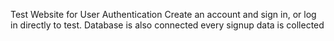 Test Website for User Authentication
Create an account and sign in, or log in directly to test.
Database is also connected
every signup data is collected 
